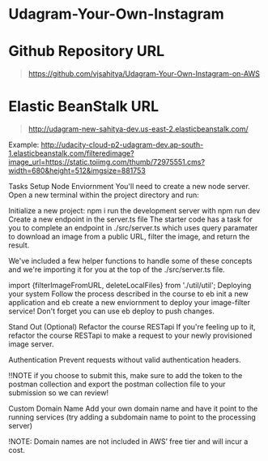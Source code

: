 # Udagram-Your-Own-Instagram

# Github Repository URL
 > https://github.com/vjsahitya/Udagram-Your-Own-Instagram-on-AWS

# Elastic BeanStalk URL
 > http://udagram-new-sahitya-dev.us-east-2.elasticbeanstalk.com/

Example: http://udacity-cloud-p2-udagram-dev.ap-south-1.elasticbeanstalk.com/filteredimage?image_url=https://static.toiimg.com/thumb/72975551.cms?width=680&height=512&imgsize=881753


Tasks
Setup Node Enviornment
You'll need to create a new node server. Open a new terminal within the project directory and run:

Initialize a new project: npm i
run the development server with npm run dev
Create a new endpoint in the server.ts file
The starter code has a task for you to complete an endpoint in ./src/server.ts which uses query paramater to download an image from a public URL, filter the image, and return the result.

We've included a few helper functions to handle some of these concepts and we're importing it for you at the top of the ./src/server.ts file.

import {filterImageFromURL, deleteLocalFiles} from './util/util';
Deploying your system
Follow the process described in the course to eb init a new application and eb create a new enviornment to deploy your image-filter service! Don't forget you can use eb deploy to push changes.

Stand Out (Optional)
Refactor the course RESTapi
If you're feeling up to it, refactor the course RESTapi to make a request to your newly provisioned image server.

Authentication
Prevent requests without valid authentication headers.

!!NOTE if you choose to submit this, make sure to add the token to the postman collection and export the postman collection file to your submission so we can review!

Custom Domain Name
Add your own domain name and have it point to the running services (try adding a subdomain name to point to the processing server)

!NOTE: Domain names are not included in AWS’ free tier and will incur a cost.
